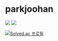 # parkjoohan
<img src="https://img.shields.io/github/followers/parkjoohan?style=social">
<a href="https://hits.seeyoufarm.com"><img src="https://hits.seeyoufarm.com/api/count/incr/badge.svg?url=https%3A%2F%2Fgithub.com%2Fparkjoohan&count_bg=%2379C83D&title_bg=%23555555&icon=&icon_color=%23E7E7E7&title=hits&edge_flat=false"/></a>

[![Solved.ac
프로필](http://mazassumnida.wtf/api/generate_badge?boj={handle})](https://solved.ac/profile/alex0317)
